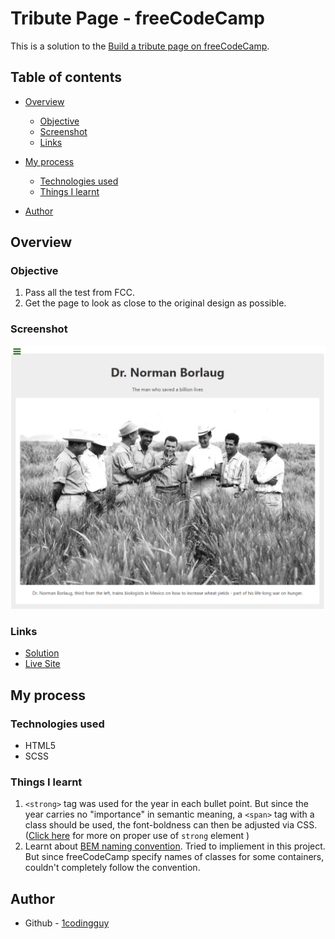 # Tribute Page - freeCodeCamp

This is a solution to the [Build a tribute page on freeCodeCamp](https://www.freecodecamp.org/learn/responsive-web-design/responsive-web-design-projects/build-a-tribute-page).

## Table of contents

- [Overview](#overview)
  - [Objective](#objective)
  - [Screenshot](#screenshot)
  - [Links](#links)
- [My process](#my-process)

  - [Technologies used](#technologies-used)
  - [Things I learnt](#things-i-learnt)

- [Author](#author)

## Overview

### Objective

1. Pass all the test from FCC.
2. Get the page to look as close to the original design as possible.

### Screenshot

![Something](./ScreenClip.png)

### Links

- [Solution](https://github.com/1codingguy/fcc-responsive-projects/blob/main/build-a-tribute-page/)
- [Live Site](https://1codingguy.github.io/fcc-responsive-projects/build-a-tribute-page/)

## My process

### Technologies used

- HTML5
- SCSS

### Things I learnt

1. `<strong>` tag was used for the year in each bullet point. But since the year carries no "importance" in semantic meaning, a `<span>` tag with a class should be used, the font-boldness can then be adjusted via CSS. ([Click here](https://html.com/tags/strong/) for more on proper use of `strong` element )
2. Learnt about [BEM naming convention](http://getbem.com/naming/). Tried to impliement in this project. But since freeCodeCamp specify names of classes for some containers, couldn't completely follow the convention.

## Author

- Github - [1codingguy](https://github.com/1codingguy)
